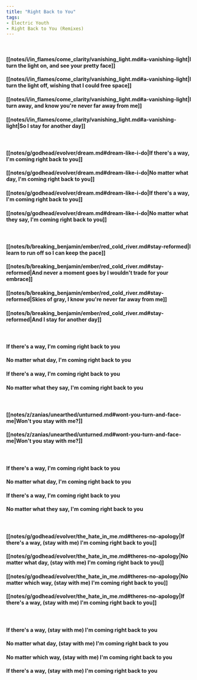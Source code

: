 ```yaml
---
title: "Right Back to You"
tags:
- Electric Youth
- Right Back to You (Remixes)
---
```

&nbsp;
#### [[notes/i/in_flames/come_clarity/vanishing_light.md#a-vanishing-light|I turn the light on, and see your pretty face]]
#### [[notes/i/in_flames/come_clarity/vanishing_light.md#a-vanishing-light|I turn the light off, wishing that I could free space]]
#### [[notes/i/in_flames/come_clarity/vanishing_light.md#a-vanishing-light|I turn away, and know you're never far away from me]]
#### [[notes/i/in_flames/come_clarity/vanishing_light.md#a-vanishing-light|So I stay for another day]]
&nbsp;
#### [[notes/g/godhead/evolver/dream.md#dream-like-i-do|If there's a way, I'm coming right back to you]]
#### [[notes/g/godhead/evolver/dream.md#dream-like-i-do|No matter what day, I'm coming right back to you]]
#### [[notes/g/godhead/evolver/dream.md#dream-like-i-do|If there's a way, I'm coming right back to you]]
#### [[notes/g/godhead/evolver/dream.md#dream-like-i-do|No matter what they say, I'm coming right back to you]]
&nbsp;
#### [[notes/b/breaking_benjamin/ember/red_cold_river.md#stay-reformed|I learn to run off so I can keep the pace]]
#### [[notes/b/breaking_benjamin/ember/red_cold_river.md#stay-reformed|And never a moment goes by I wouldn't trade for your embrace]]
#### [[notes/b/breaking_benjamin/ember/red_cold_river.md#stay-reformed|Skies of gray, I know you're never far away from me]]
#### [[notes/b/breaking_benjamin/ember/red_cold_river.md#stay-reformed|And I stay for another day]]
&nbsp;
#### If there's a way, I'm coming right back to you
#### No matter what day, I'm coming right back to you
#### If there's a way, I'm coming right back to you
#### No matter what they say, I'm coming right back to you
&nbsp;
#### [[notes/z/zanias/unearthed/unturned.md#wont-you-turn-and-face-me|Won't you stay with me?]]
#### [[notes/z/zanias/unearthed/unturned.md#wont-you-turn-and-face-me|Won't you stay with me?]]
&nbsp;
#### If there's a way, I'm coming right back to you
#### No matter what day, I'm coming right back to you
#### If there's a way, I'm coming right back to you
#### No matter what they say, I'm coming right back to you
&nbsp;
#### [[notes/g/godhead/evolver/the_hate_in_me.md#theres-no-apology|If there's a way, (stay with me) I'm coming right back to you]]
#### [[notes/g/godhead/evolver/the_hate_in_me.md#theres-no-apology|No matter what day, (stay with me) I'm coming right back to you]]
#### [[notes/g/godhead/evolver/the_hate_in_me.md#theres-no-apology|No matter which way, (stay with me) I'm coming right back to you]]
#### [[notes/g/godhead/evolver/the_hate_in_me.md#theres-no-apology|If there's a way, (stay with me) I'm coming right back to you]]
&nbsp;
#### If there's a way, (stay with me) I'm coming right back to you
#### No matter what day, (stay with me) I'm coming right back to you
#### No matter which way, (stay with me) I'm coming right back to you
#### If there's a way, (stay with me) I'm coming right back to you
